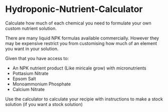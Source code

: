 # Hydroponic-Nutrient-Calculator
Calculate how much of each chemical you need to formulate your own custom nutrient solution.

There are many liquid NPK formulas available commercially. However they may be expensive restrict you from customising how much of an element you want in your solution. 

Given that you have access to:
- An NPK nutrient product (Like miricale grow) with micronutrients
- Pottasium Nitrate
- Epsom Salt 
- Monoammonium Phosphate 
- Calcium Nitrate

Use the calculator to calculate your recipie with instructions to make a stock solution (if you want a stock solution)
